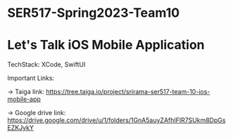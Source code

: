 # SER517-Spring2023-Team10

# Let's Talk iOS Mobile Application

TechStack:
XCode, SwiftUI

Important Links:

-> Taiga link: https://tree.taiga.io/project/srirama-ser517-team-10-ios-mobile-app

-> Google drive link: https://drive.google.com/drive/u/1/folders/1GnA5auyZAfhIFlR7SUkm8DpGsEZKJykY
